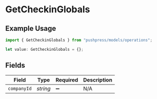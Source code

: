 # GetCheckinGlobals

## Example Usage

```typescript
import { GetCheckinGlobals } from "pushpress/models/operations";

let value: GetCheckinGlobals = {};
```

## Fields

| Field              | Type               | Required           | Description        |
| ------------------ | ------------------ | ------------------ | ------------------ |
| `companyId`        | *string*           | :heavy_minus_sign: | N/A                |